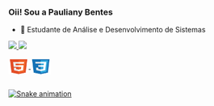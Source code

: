### Oii! Sou a Pauliany Bentes

- 🌱 Estudante de Análise e Desenvolvimento de Sistemas


<div>
  <a href="https://github.com/pauli-b">
    <img height="180em" src="https://github-readme-stats.vercel.app/api?username=pauli-b&show_icons=true&theme=tokyonight&include_all_commits=true&count_private=true"/>
    <a href="https://github.com/pauli-b">
    <img height="180em" src="https://github-readme-stats.vercel.app/api/top-langs/?username=pauli-b&layout=compact&langs_count=16&theme=tokyonight"/>
    </div>

  <div style="display: inline_block"><br>
  <img align="center" alt="Pauli-HTML" height="30" width="40" src="https://raw.githubusercontent.com/devicons/devicon/master/icons/html5/html5-original.svg">
  <img align="center" alt="Pauli-CSS" height="30" width="40" src="https://raw.githubusercontent.com/devicons/devicon/master/icons/css3/css3-original.svg">
</div>
    
 ##
    
 ![Snake animation](https://github.com/pauli-b/pauli-b/blob/output/github-contribution-grid-snake.svg)
